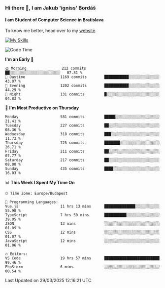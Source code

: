 ### Hi there 👋, I am Jakub 'igniss' Bordáš

#### I am Student of Computer Science in Bratislava
To know me better, head over to my [website](https://bordas.sk).

[![My Skills](https://skillicons.dev/icons?i=js,typescript,html,css,figma,svelte,vue,next,postgresql,nest,express,nodejs)](https://bordas.sk)


<!--START_SECTION:waka-->
![Code Time](http://img.shields.io/badge/Code%20Time-1%2C765%20hrs%2046%20mins-blue)

**I'm an Early 🐤** 

```text
🌞 Morning                212 commits         ██░░░░░░░░░░░░░░░░░░░░░░░   07.81 % 
🌆 Daytime                1169 commits        ███████████░░░░░░░░░░░░░░   43.07 % 
🌃 Evening                1202 commits        ███████████░░░░░░░░░░░░░░   44.29 % 
🌙 Night                  131 commits         █░░░░░░░░░░░░░░░░░░░░░░░░   04.83 % 
```
📅 **I'm Most Productive on Thursday** 

```text
Monday                   581 commits         █████░░░░░░░░░░░░░░░░░░░░   21.41 % 
Tuesday                  227 commits         ██░░░░░░░░░░░░░░░░░░░░░░░   08.36 % 
Wednesday                318 commits         ███░░░░░░░░░░░░░░░░░░░░░░   11.72 % 
Thursday                 725 commits         ███████░░░░░░░░░░░░░░░░░░   26.71 % 
Friday                   211 commits         ██░░░░░░░░░░░░░░░░░░░░░░░   07.77 % 
Saturday                 217 commits         ██░░░░░░░░░░░░░░░░░░░░░░░   08.00 % 
Sunday                   435 commits         ████░░░░░░░░░░░░░░░░░░░░░   16.03 % 
```


📊 **This Week I Spent My Time On** 

```text
🕑︎ Time Zone: Europe/Budapest

💬 Programming Languages: 
Vue.js                   11 hrs 13 mins      ██████████████░░░░░░░░░░░   55.98 % 
TypeScript               7 hrs 50 mins       ██████████░░░░░░░░░░░░░░░   39.05 % 
JSON                     13 mins             ░░░░░░░░░░░░░░░░░░░░░░░░░   01.09 % 
CSS                      12 mins             ░░░░░░░░░░░░░░░░░░░░░░░░░   01.07 % 
JavaScript               12 mins             ░░░░░░░░░░░░░░░░░░░░░░░░░   01.06 % 

🔥 Editors: 
VS Code                  19 hrs 57 mins      █████████████████████████   99.46 % 
PhpStorm                 6 mins              ░░░░░░░░░░░░░░░░░░░░░░░░░   00.54 % 
```


 Last Updated on 29/03/2025 12:16:21 UTC
<!--END_SECTION:waka-->
